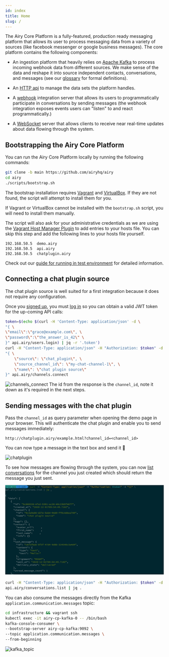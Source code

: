 ```yaml
---
id: index
title: Home
slug: /
---
```


The Airy Core Platform is a fully-featured, production ready messaging platform
that allows its user to process messaging data from a variety of sources (like
facebook messenger or google business messages). The core platform contains the
following components:

- An ingestion platform that heavily relies on [Apache
  Kafka](https://kafka.apache.org) to process incoming webhook data from
  different sources. We make sense of the data and reshape it into source
  independent contacts, conversations, and messages (see our
  [glossary](glossary.md) for formal definitions).

- An [HTTP api](api/http.md) to manage the data sets the platform
  handles.

- A [webhook](api/webhook) integration server that allows its users to programmatically
  participate in conversations by sending messages (the webhook integration
  exposes events users can "listen" to and react programmatically.)

- A [WebSocket](api/websocket) server that allows clients to receive near real-time updates about
  data flowing through the system.

## Bootstrapping the Airy Core Platform

You can run the Airy Core Platform locally by running the following commands:

```bash
git clone -b main https://github.com/airyhq/airy
cd airy
./scripts/bootstrap.sh
```

The bootstrap installation requires
[Vagrant](https://www.vagrantup.com/downloads) and
[VirtualBox](https://www.virtualbox.org/wiki/Downloads). If they are not
found, the script will attempt to install them for you. 

If Vagrant or VirtualBox cannot be installed with the `bootstrap.sh` script, you will need to install them manually.

The script will also ask for your administrative credentials as we are using the 
[Vagrant Host Manager Plugin](https://github.com/devopsgroup-io/vagrant-hostmanager) to add entries to your hosts file. 
You can skip this step and add the following lines to your hosts file yourself.

```
192.168.50.5  demo.airy
192.168.50.5  api.airy
192.168.50.5  chatplugin.airy
```

Check out our [guide for running in test environment](guides/airy-core-in-test-env.md) for detailed information.

## Connecting a chat plugin source

The chat plugin source is well suited for a first integration because it does not require any configuration.

Once you [signed up](api/http#signup), you must [log in](api/http#login) so you can obtain a valid JWT token for the up-coming API calls:

```bash
token=$(echo $(curl -H 'Content-Type: application/json' -d \
"{ \
\"email\":\"grace@example.com\", \
\"password\":\"the_answer_is_42\" \
}" api.airy/users.login) | jq -r '.token')
curl -H "Content-Type: application/json" -H "Authorization: $token" -d \
"{ \
    \"source\": \"chat_plugin\", \
    \"source_channel_id\": \"my-chat-channel-1\", \
    \"name\": \"chat plugin source\"
}" api.airy/channels.connect
```

![channels_connect](media/channels_connect.gif)
The id from the response is the `channel_id`, note it down as it's required in the next steps.

## Sending messages with the chat plugin

Pass the `channel_id` as query parameter when opening the demo page in your browser. This will authenticate the chat plugin and enable you to send messages immediately: 

```
http://chatplugin.airy/example.html?channel_id=<channel_id>
```

You can now type a message in the text box and send it 🎉 

![chatplugin](media/chatplugin.gif)

To see how messages are flowing through the system, you can now [list conversations](api/http.md#list-conversations) for the channel you just created which should return the message you just sent.

![conversations.list](media/conversation.list.png)

```bash
curl -H "Content-Type: application/json" -H "Authorization: $token" -d "{}" \
api.airy/conversations.list | jq .
```

You can also consume the messages directly from the Kafka `application.communication.messages` topic:

```bash
cd infrastructure && vagrant ssh
kubectl exec -it airy-cp-kafka-0 -- /bin/bash
kafka-console-consumer \
--bootstrap-server airy-cp-kafka:9092 \
--topic application.communication.messages \
--from-beginning
```

![kafka_topic](media/kafka.gif)
